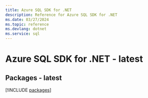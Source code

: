 ```yaml
---
title: Azure SQL SDK for .NET
description: Reference for Azure SQL SDK for .NET
ms.date: 03/27/2024
ms.topic: reference
ms.devlang: dotnet
ms.service: sql
---
```

# Azure SQL SDK for .NET - latest
## Packages - latest
[!INCLUDE [packages](sql-index.md)]